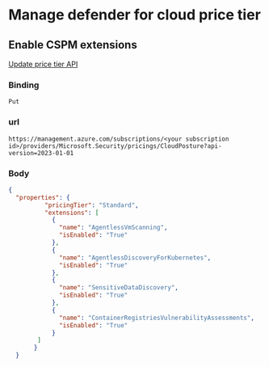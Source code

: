 # Manage defender for cloud price tier

## Enable CSPM extensions
[Update price tier API](https://learn.microsoft.com/en-us/rest/api/defenderforcloud/pricings/update?tabs=HTTP#code-try-0)

### Binding
```
Put
```
### url
```
https://management.azure.com/subscriptions/<your subscription id>/providers/Microsoft.Security/pricings/CloudPosture?api-version=2023-01-01
```

### Body
```json
{
  "properties": {
          "pricingTier": "Standard",
          "extensions": [
            {
              "name": "AgentlessVmScanning",
              "isEnabled": "True"
            },
            {
              "name": "AgentlessDiscoveryForKubernetes",
              "isEnabled": "True"
            },
            {
              "name": "SensitiveDataDiscovery",
              "isEnabled": "True"
            },
            {
              "name": "ContainerRegistriesVulnerabilityAssessments",
              "isEnabled": "True"
            }
        ]
       }
  }
```
